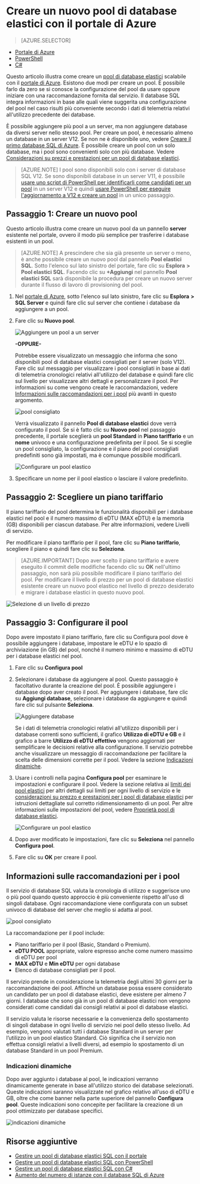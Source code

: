 <properties
	pageTitle="Creare un nuovo pool di database elastici con il portale di Azure | Microsoft Azure"
	description="Come aggiungere un pool di database elastici scalabile alla configurazione del database SQL per semplificare l'amministrazione e la condivisione delle risorse tra più database."
	keywords="database scalabile,configurazione del database"
	services="sql-database"
	documentationCenter=""
	authors="ninarn"
	manager="jhubbard"
	editor=""/>

<tags
	ms.service="sql-database"
	ms.devlang="NA"
	ms.date="07/20/2016"
	ms.author="ninarn"
	ms.workload="data-management"
	ms.topic="get-started-article"
	ms.tgt_pltfrm="NA"/>


# Creare un nuovo pool di database elastici con il portale di Azure

> [AZURE.SELECTOR]
- [Portale di Azure](sql-database-elastic-pool-create-portal.md)
- [PowerShell](sql-database-elastic-pool-create-powershell.md)
- [C#](sql-database-elastic-pool-create-csharp.md)

Questo articolo illustra come creare un [pool di database elastici](sql-database-elastic-pool.md) scalabile con il [portale di Azure](https://portal.azure.com/). Esistono due modi per creare un pool. È possibile farlo da zero se si conosce la configurazione del pool da usare oppure iniziare con una raccomandazione fornita dal servizio. Il database SQL integra informazioni in base alle quali viene suggerita una configurazione del pool nel caso risulti più conveniente secondo i dati di telemetria relativi all'utilizzo precedente dei database.

È possibile aggiungere più pool a un server, ma non aggiungere database da diversi server nello stesso pool. Per creare un pool, è necessario almeno un database in un server V12. Se non ne è disponibile uno, vedere [Creare il primo database SQL di Azure](sql-database-get-started.md). È possibile creare un pool con un solo database, ma i pool sono convenienti solo con più database. Vedere [Considerazioni su prezzi e prestazioni per un pool di database elastici](sql-database-elastic-pool-guidance.md).

> [AZURE.NOTE] I pool sono disponibili solo con i server di database SQL V12. Se sono disponibili database in un server V11, è possibile [usare uno script di PowerShell per identificarli come candidati per un pool](sql-database-elastic-pool-database-assessment-powershell.md) in un server V12 e quindi [usare PowerShell per eseguire l'aggiornamento a V12 e creare un pool](sql-database-upgrade-server-powershell.md) in un unico passaggio.

## Passaggio 1: Creare un nuovo pool

Questo articolo illustra come creare un nuovo pool da un pannello **server** esistente nel portale, ovvero il modo più semplice per trasferire i database esistenti in un pool.

> [AZURE.NOTE] A prescindere che sia già presente un server o meno, è anche possibile creare un nuovo pool dal pannello **Pool elastici SQL**. Sotto l'elenco sul lato sinistro del portale, fare clic su **Esplora** **>** **Pool elastici SQL**. Facendo clic su **+Aggiungi** nel pannello **Pool elastici SQL** sarà disponibile la procedura per creare un nuovo server durante il flusso di lavoro di provisioning del pool.

1. Nel [portale di Azure](http://portal.azure.com/), sotto l'elenco sul lato sinistro, fare clic su **Esplora** **>** **SQL Server** e quindi fare clic sul server che contiene i database da aggiungere a un pool.
2. Fare clic su **Nuovo pool**.

    ![Aggiungere un pool a un server](./media/sql-database-elastic-pool-create-portal/new-pool.png)

    **-OPPURE-**

    Potrebbe essere visualizzato un messaggio che informa che sono disponibili pool di database elastici consigliati per il server (solo V12). Fare clic sul messaggio per visualizzare i pool consigliati in base ai dati di telemetria cronologici relativi all'utilizzo del database e quindi fare clic sul livello per visualizzare altri dettagli e personalizzare il pool. Per informazioni su come vengono create le raccomandazioni, vedere [Informazioni sulle raccomandazioni per i pool](#understand-pool-recommendations) più avanti in questo argomento.

    ![pool consigliato](./media/sql-database-elastic-pool-create-portal/recommended-pool.png)

    Verrà visualizzato il pannello **Pool di database elastici** dove verrà configurato il pool. Se si è fatto clic su **Nuovo pool** nel passaggio precedente, il portale sceglierà un **pool Standard** in **Piano tariffario** e un **nome** univoco e una configurazione predefinita per il pool. Se si sceglie un pool consigliato, la configurazione e il piano del pool consigliati predefiniti sono già impostati, ma è comunque possibile modificarli.

    ![Configurare un pool elastico](./media/sql-database-elastic-pool-create-portal/configure-elastic-pool.png)

3. Specificare un nome per il pool elastico o lasciare il valore predefinito.

## Passaggio 2: Scegliere un piano tariffario

Il piano tariffario del pool determina le funzionalità disponibili per i database elastici nel pool e il numero massimo di eDTU (MAX eDTU) e la memoria (GB) disponibili per ciascun database. Per altre informazioni, vedere Livelli di servizio.

Per modificare il piano tariffario per il pool, fare clic su **Piano tariffario**, scegliere il piano e quindi fare clic su **Seleziona**.

> [AZURE.IMPORTANT] Dopo aver scelto il piano tariffario e avere eseguito il commit delle modifiche facendo clic su **OK** nell'ultimo passaggio, non sarà più possibile modificare il piano tariffario del pool. Per modificare il livello di prezzo per un pool di database elastici esistente creare un nuovo pool elastico nel livello di prezzo desiderato e migrare i database elastici in questo nuovo pool.

![Selezione di un livello di prezzo](./media/sql-database-elastic-pool-create-portal/pricing-tier.png)

## Passaggio 3: Configurare il pool

Dopo avere impostato il piano tariffario, fare clic su Configura pool dove è possibile aggiungere i database, impostare le eDTU e lo spazio di archiviazione (in GB) del pool, nonché il numero minimo e massimo di eDTU per i database elastici nel pool.

1. Fare clic su **Configura pool**
2. Selezionare i database da aggiungere al pool. Questo passaggio è facoltativo durante la creazione del pool. È possibile aggiungere i database dopo aver creato il pool. Per aggiungere i database, fare clic su **Aggiungi database**, selezionare i database da aggiungere e quindi fare clic sul pulsante **Seleziona**.

    ![Aggiungere database](./media/sql-database-elastic-pool-create-portal/add-databases.png)

    Se i dati di telemetria cronologici relativi all'utilizzo disponibili per i database correnti sono sufficienti, il grafico **Utilizzo di eDTU e GB** e il grafico a barre **Utilizzo di eDTU effettivo** vengono aggiornati per semplificare le decisioni relative alla configurazione. Il servizio potrebbe anche visualizzare un messaggio di raccomandazione per facilitare la scelta delle dimensioni corrette per il pool. Vedere la sezione [Indicazioni dinamiche](#dynamic-recommendations).

3. Usare i controlli nella pagina **Configura pool** per esaminare le impostazioni e configurare il pool. Vedere la sezione relativa ai [limiti dei pool elastici](sql-database-elastic-pool.md#edtu-and-storage-limits-for-elastic-pools-and-elastic-databases) per altri dettagli sui limiti per ogni livello di servizio e le [considerazioni su prezzo e prestazioni per i pool di database elastici](sql-database-elastic-pool-guidance.md) per istruzioni dettagliate sul corretto ridimensionamento di un pool. Per altre informazioni sulle impostazioni del pool, vedere [Proprietà pool di database elastici](sql-database-elastic-pool.md#elastic-database-pool-properties).

	![Configurare un pool elastico](./media/sql-database-elastic-pool-create-portal/configure-performance.png)

4. Dopo aver modificato le impostazioni, fare clic su **Seleziona** nel pannello **Configura pool**.
5. Fare clic su **OK** per creare il pool.


## Informazioni sulle raccomandazioni per i pool

Il servizio di database SQL valuta la cronologia di utilizzo e suggerisce uno o più pool quando questo approccio è più conveniente rispetto all'uso di singoli database. Ogni raccomandazione viene configurata con un subset univoco di database del server che meglio si adatta al pool.

![pool consigliato](./media/sql-database-elastic-pool-create-portal/recommended-pool.png)

La raccomandazione per il pool include:

- Piano tariffario per il pool (Basic, Standard o Premium).
- **eDTU POOL** appropriate, valore espresso anche come numero massimo di eDTU per pool
- **MAX eDTU** e **Min eDTU** per ogni database
- Elenco di database consigliati per il pool.

Il servizio prende in considerazione la telemetria degli ultimi 30 giorni per la raccomandazione dei pool. Affinché un database possa essere considerato un candidato per un pool di database elastici, deve esistere per almeno 7 giorni. I database che sono già in un pool di database elastici non vengono considerati come candidati dai consigli relativi ai pool di database elastici.

Il servizio valuta le risorse necessarie e la convenienza dello spostamento di singoli database in ogni livello di servizio nei pool dello stesso livello. Ad esempio, vengono valutati tutti i database Standard in un server per l’utilizzo in un pool elastico Standard. Ciò significa che il servizio non effettua consigli relativi a livelli diversi, ad esempio lo spostamento di un database Standard in un pool Premium.

### Indicazioni dinamiche

Dopo aver aggiunto i database al pool, le indicazioni verranno dinamicamente generate in base all'utilizzo storico dei database selezionati. Queste indicazioni saranno visualizzate nel grafico relativo all'uso di eDTU e GB, oltre che come banner nella parte superiore del pannello **Configura pool**. Queste indicazioni sono concepite per facilitare la creazione di un pool ottimizzato per database specifici.

![indicazioni dinamiche](./media/sql-database-elastic-pool-create-portal/dynamic-recommendation.png)

## Risorse aggiuntive

- [Gestire un pool di database elastici SQL con il portale](sql-database-elastic-pool-manage-portal.md)
- [Gestire un pool di database elastici SQL con PowerShell](sql-database-elastic-pool-manage-powershell.md)
- [Gestire un pool di database elastici SQL con C#](sql-database-elastic-pool-manage-csharp.md)
- [Aumento del numero di istanze con il database SQL di Azure](sql-database-elastic-scale-introduction.md)

<!---HONumber=AcomDC_0727_2016-->